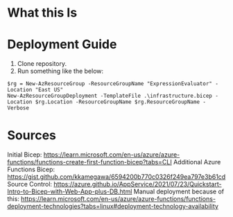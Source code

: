 # What this Is

# Deployment Guide

1. Clone repository.
2. Run something like the below: 

```
$rg = New-AzResourceGroup -ResourceGroupName "ExpressionEvaluator" -Location "East US"
New-AzResourceGroupDeployment -TemplateFile .\infrastructure.bicep -Location $rg.Location -ResourceGroupName $rg.ResourceGroupName -Verbose
```

# Sources

Initial Bicep: https://learn.microsoft.com/en-us/azure/azure-functions/functions-create-first-function-bicep?tabs=CLI
Additional Azure Functions Bicep: https://gist.github.com/kkamegawa/6594200b770c0326f249ea797e3b61cd
Source Control: https://azure.github.io/AppService/2021/07/23/Quickstart-Intro-to-Bicep-with-Web-App-plus-DB.html
Manual deployment because of this: https://learn.microsoft.com/en-us/azure/azure-functions/functions-deployment-technologies?tabs=linux#deployment-technology-availability